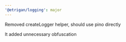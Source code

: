 ```yaml
---
'@etrigan/logging': major
---
```


Removed createLogger helper, should use pino directly

It added unnecessary obfuscation
